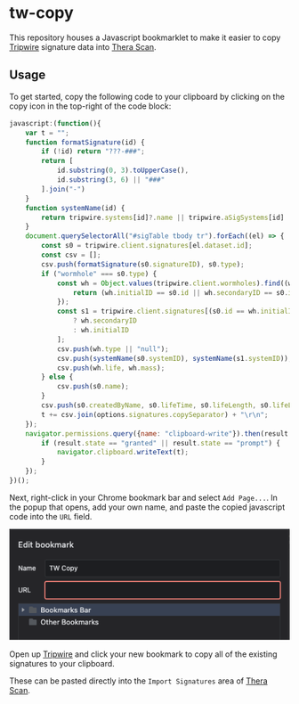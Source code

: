 # tw-copy

This repository houses a Javascript bookmarklet to make it easier to copy [Tripwire](https://tripwire.eve-apps.com/?system=Thera) signature data into [Thera Scan](https://therascan.info).

## Usage

To get started, copy the following code to your clipboard by clicking on the copy icon in the top-right of the code block:

```javascript
javascript:(function(){
    var t = "";
    function formatSignature(id) {
        if (!id) return "???-###";
        return [
            id.substring(0, 3).toUpperCase(),
            id.substring(3, 6) || "###"
        ].join("-")
    }
    function systemName(id) {
        return tripwire.systems[id]?.name || tripwire.aSigSystems[id]
    }
    document.querySelectorAll("#sigTable tbody tr").forEach((el) => {
        const s0 = tripwire.client.signatures[el.dataset.id];
        const csv = [];
        csv.push(formatSignature(s0.signatureID), s0.type);
        if ("wormhole" === s0.type) {
            const wh = Object.values(tripwire.client.wormholes).find((wh) => {
                return (wh.initialID == s0.id || wh.secondaryID == s0.id);
            });
            const s1 = tripwire.client.signatures[(s0.id == wh.initialID)
                ? wh.secondaryID
                : wh.initialID
            ];
            csv.push(wh.type || "null");
            csv.push(systemName(s0.systemID), systemName(s1.systemID));
            csv.push(wh.life, wh.mass);
        } else {
            csv.push(s0.name);
        }
        csv.push(s0.createdByName, s0.lifeTime, s0.lifeLength, s0.lifeLeft, s0.modifiedByName, s0.modifiedTime);
        t += csv.join(options.signatures.copySeparator) + "\r\n";
    });
    navigator.permissions.query({name: "clipboard-write"}).then(result => {
        if (result.state == "granted" || result.state == "prompt") {
            navigator.clipboard.writeText(t);
        }
    });
})();
```

Next, right-click in your Chrome bookmark bar and select `Add Page...`. In the popup that opens, add your own name, and paste the copied javascript code into the `URL` field.

![Create a bookmark](resources/add-bookmark.png)

Open up [Tripwire](https://tripwire.eve-apps.com/?system=Thera) and click your new bookmark to copy all of the existing signatures to your clipboard.

These can be pasted directly into the `Import Signatures` area of [Thera Scan](https://therascan.info).
